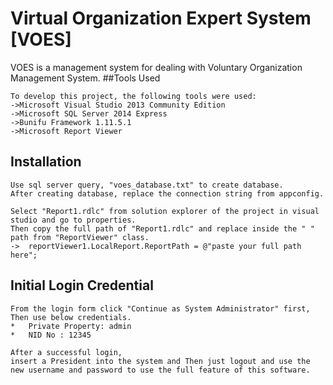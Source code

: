 # Virtual Organization Expert System [VOES]
 VOES is a management system for dealing with Voluntary Organization Management System.
##Tools Used 

	To develop this project, the following tools were used:
	->Microsoft Visual Studio 2013 Community Edition
	->Microsoft SQL Server 2014 Express 
	->Bunifu Framework 1.11.5.1
	->Microsoft Report Viewer

## Installation

	Use sql server query, "voes_database.txt" to create database. 
	After creating database, replace the connection string from appconfig.

	Select "Report1.rdlc" from solution explorer of the project in visual studio and go to properties. 
	Then copy the full path of "Report1.rdlc" and replace inside the " " path from "ReportViewer" class.
	->	reportViewer1.LocalReport.ReportPath = @"paste your full path here"; 

## Initial Login Credential

	From the login form click "Continue as System Administrator" first, Then use below credentials.
	*	Private Property: admin
	*	NID No : 12345
	
	After a successful login, 
	insert a President into the system and Then just logout and use the new username and password to use the full feature of this software.
